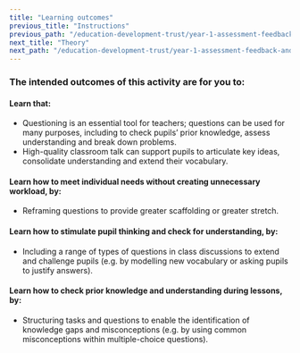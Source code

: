 ```yaml
---
title: "Learning outcomes"
previous_title: "Instructions"
previous_path: "/education-development-trust/year-1-assessment-feedback-and-questioning/summer-week-4-ect-instructions"
next_title: "Theory"
next_path: "/education-development-trust/year-1-assessment-feedback-and-questioning/summer-week-4-ect-theory"
---
```


### The intended outcomes of this activity are for you to:

#### Learn that:

- Questioning is an essential tool for teachers; questions can be used for many purposes, including to check pupils’ prior knowledge, assess understanding and break down problems.
- High-quality classroom talk can support pupils to articulate key ideas, consolidate understanding and extend their vocabulary.

#### Learn how to meet individual needs without creating unnecessary workload, by:

- Reframing questions to provide greater scaffolding or greater stretch.

#### Learn how to stimulate pupil thinking and check for understanding, by:

- Including a range of types of questions in class discussions to extend and challenge pupils (e.g. by modelling new vocabulary or asking pupils to justify answers).

#### Learn how to check prior knowledge and understanding during lessons, by:

- Structuring tasks and questions to enable the identification of knowledge gaps and misconceptions (e.g. by using common misconceptions within multiple-choice questions).

